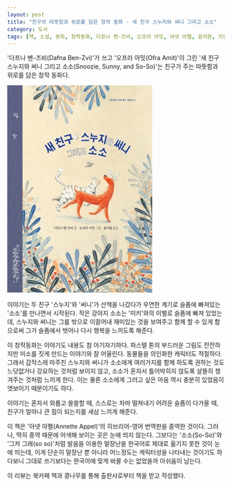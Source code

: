 ```yaml
---
layout: post
title: "친구의 따뜻함과 위로를 담은 창작 동화 - 새 친구 스누지와 써니 그리고 소소"
category: 도서
tags: [책, 소설, 동화, 창작동화, 다프나 벤-즈비, 오프라 아밋, 아넷 아펠, 윤지원, 지양어린이, 북카페 책과 콩나무, 서평]
---
```


'다프나 벤-즈비(Dafna Ben-Zvi)'가 쓰고
'오프라 아밋(Ofra Amit)'이 그린
'새 친구 스누지와 써니 그리고 소소(Snoozie, Sunny, and So-So)'는
친구가 주는 따뜻함과 위로를 담은 창작 동화다.

![표지](/images/snoozie-sunny-and-so-so-picture-book-h480.jpg)

이야기는 두 친구 '스누지'와 '써니'가 산책을 나갔다가
우연한 계기로 슬픔에 빠져있는 '소소'를 만나면서 시작된다.
작은 강아지 소소는 '미키'와의 이별로 슬픔에 빠져 있었는데,
스누지와 써니는 그를 밖으로 이끌어내 재미있는 것을 보여주고 함께 할 수 있게 함으로써
그가 슬픔에서 벗어나 다시 행복을 느끼도록 해준다.

이 창작동화는 이야기도 내용도 참 아기자기하다.
파스텔 톤의 부드러운 그림도 잔잔하지만 미소를 짓게 만드는 이야기와 잘 어울린다.
동물들을 의인화한 캐릭터도 적절하다.
그래서 갑작스레 마주친 스누지와 써니가 소소에게 여러가지를 함께 하도록 권하는 것도 느닷없거나 강요하는 것처럼 보이지 않고,
소소가 혼자서 틀어박히지 않도록 살뜰히 챙겨주는 것처럼 느끼게 한다.
이는 물론 소소에게 그러고 싶은 마음 역시 충분히 있었음이 엿보이기 때문이기도 하다.

이야기는 혼자서 외롭고 쓸쓸할 때,
스스로는 차마 떨쳐내기 어려운 슬픔이 다가올 때,
친구가 얼마나 큰 힘이 되는지를 새삼 느끼게 해준다.

이 책은 '아넷 아펠(Annette Appel)'의 히브리어-영어 번역판을 중역한 것이다.
그러나, 딱히 중역 때문에 어색해 보이는 곳은 눈에 띄지 않는다.
그보다는 '소소(So-So)'와 '그저 그래(so so)'처럼
발음을 이용한 말장난을 한국어로 제대로 옮기지 못한 것이 눈에 띄는데,
이게 단순히 말장난 뿐 아니라 어느정도는 캐릭터성을 나타내는 것이기도 하다보니
그대로 쓰기보다는 한국어에 맞게 바꿀 수는 없었을까 아쉬움이 남는다.



<div class="im im-info">
이 리뷰는 북카페 책과 콩나무를 통해 출판사로부터 책을 받고 작성했다.
</div>
